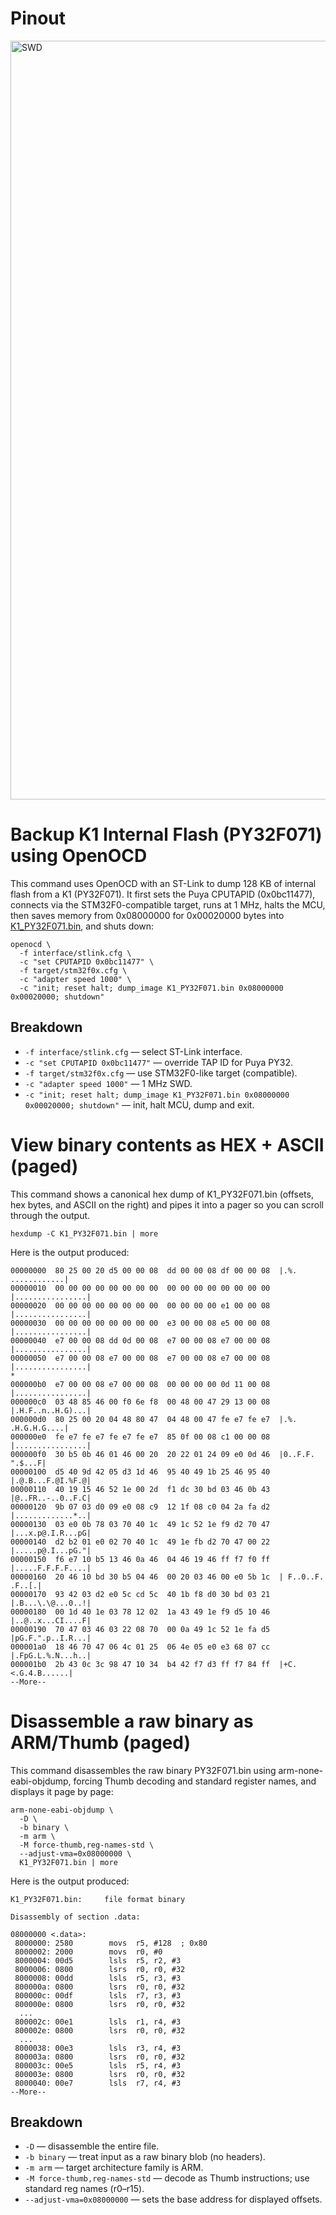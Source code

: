 # Pinout

<img width="1512" height="1214" alt="SWD" src="https://github.com/user-attachments/assets/66622e95-c0b1-4794-9f59-1c7b598117a5" />

# Backup K1 Internal Flash (PY32F071) using OpenOCD

This command uses OpenOCD with an ST-Link to dump 128 KB of internal flash from a K1 (PY32F071). It first sets the Puya CPUTAPID (0x0bc11477), connects via the STM32F0-compatible target, runs at 1 MHz, halts the MCU, then saves memory from 0x08000000 for 0x00020000 bytes into [K1_PY32F071.bin](https://github.com/armel/k1-teardown/blob/main/openocd/K1_PY32F071.bin), and shuts down:

```
openocd \
  -f interface/stlink.cfg \
  -c "set CPUTAPID 0x0bc11477" \
  -f target/stm32f0x.cfg \
  -c "adapter speed 1000" \
  -c "init; reset halt; dump_image K1_PY32F071.bin 0x08000000 0x00020000; shutdown"
```

## Breakdown

- `-f interface/stlink.cfg` — select ST-Link interface.
- `-c "set CPUTAPID 0x0bc11477"` — override TAP ID for Puya PY32.
- `-f target/stm32f0x.cfg` — use STM32F0-like target (compatible).
- `-c "adapter speed 1000"` — 1 MHz SWD.
- `-c "init; reset halt; dump_image K1_PY32F071.bin 0x08000000 0x00020000; shutdown"` — init, halt MCU, dump and exit.

# View binary contents as HEX + ASCII (paged)

This command shows a canonical hex dump of K1_PY32F071.bin (offsets, hex bytes, and ASCII on the right) and pipes it into a pager so you can scroll through the output.

`hexdump -C K1_PY32F071.bin | more`

Here is the output produced:

```
00000000  80 25 00 20 d5 00 00 08  dd 00 00 08 df 00 00 08  |.%. ............|
00000010  00 00 00 00 00 00 00 00  00 00 00 00 00 00 00 00  |................|
00000020  00 00 00 00 00 00 00 00  00 00 00 00 e1 00 00 08  |................|
00000030  00 00 00 00 00 00 00 00  e3 00 00 08 e5 00 00 08  |................|
00000040  e7 00 00 08 dd 0d 00 08  e7 00 00 08 e7 00 00 08  |................|
00000050  e7 00 00 08 e7 00 00 08  e7 00 00 08 e7 00 00 08  |................|
*
000000b0  e7 00 00 08 e7 00 00 08  00 00 00 00 0d 11 00 08  |................|
000000c0  03 48 85 46 00 f0 6e f8  00 48 00 47 29 13 00 08  |.H.F..n..H.G)...|
000000d0  80 25 00 20 04 48 80 47  04 48 00 47 fe e7 fe e7  |.%. .H.G.H.G....|
000000e0  fe e7 fe e7 fe e7 fe e7  85 0f 00 08 c1 00 00 08  |................|
000000f0  30 b5 0b 46 01 46 00 20  20 22 01 24 09 e0 0d 46  |0..F.F.  ".$...F|
00000100  d5 40 9d 42 05 d3 1d 46  95 40 49 1b 25 46 95 40  |.@.B...F.@I.%F.@|
00000110  40 19 15 46 52 1e 00 2d  f1 dc 30 bd 03 46 0b 43  |@..FR..-..0..F.C|
00000120  9b 07 03 d0 09 e0 08 c9  12 1f 08 c0 04 2a fa d2  |.............*..|
00000130  03 e0 0b 78 03 70 40 1c  49 1c 52 1e f9 d2 70 47  |...x.p@.I.R...pG|
00000140  d2 b2 01 e0 02 70 40 1c  49 1e fb d2 70 47 00 22  |.....p@.I...pG."|
00000150  f6 e7 10 b5 13 46 0a 46  04 46 19 46 ff f7 f0 ff  |.....F.F.F.F....|
00000160  20 46 10 bd 30 b5 04 46  00 20 03 46 00 e0 5b 1c  | F..0..F. .F..[.|
00000170  93 42 03 d2 e0 5c cd 5c  40 1b f8 d0 30 bd 03 21  |.B...\.\@...0..!|
00000180  00 1d 40 1e 03 78 12 02  1a 43 49 1e f9 d5 10 46  |..@..x...CI....F|
00000190  70 47 03 46 03 22 08 70  00 0a 49 1c 52 1e fa d5  |pG.F.".p..I.R...|
000001a0  18 46 70 47 06 4c 01 25  06 4e 05 e0 e3 68 07 cc  |.FpG.L.%.N...h..|
000001b0  2b 43 0c 3c 98 47 10 34  b4 42 f7 d3 ff f7 84 ff  |+C.<.G.4.B......|
--More--
```

# Disassemble a raw binary as ARM/Thumb (paged)

This command disassembles the raw binary PY32F071.bin using arm-none-eabi-objdump, forcing Thumb decoding and standard register names, and displays it page by page:

```
arm-none-eabi-objdump \
  -D \
  -b binary \
  -m arm \
  -M force-thumb,reg-names-std \
  --adjust-vma=0x08000000 \
  K1_PY32F071.bin | more
```

Here is the output produced:

```
K1_PY32F071.bin:     file format binary

Disassembly of section .data:

08000000 <.data>:
 8000000: 2580        movs  r5, #128  ; 0x80
 8000002: 2000        movs  r0, #0
 8000004: 00d5        lsls  r5, r2, #3
 8000006: 0800        lsrs  r0, r0, #32
 8000008: 00dd        lsls  r5, r3, #3
 800000a: 0800        lsrs  r0, r0, #32
 800000c: 00df        lsls  r7, r3, #3
 800000e: 0800        lsrs  r0, r0, #32
  ...
 800002c: 00e1        lsls  r1, r4, #3
 800002e: 0800        lsrs  r0, r0, #32
  ...
 8000038: 00e3        lsls  r3, r4, #3
 800003a: 0800        lsrs  r0, r0, #32
 800003c: 00e5        lsls  r5, r4, #3
 800003e: 0800        lsrs  r0, r0, #32
 8000040: 00e7        lsls  r7, r4, #3
--More--
```

## Breakdown

- `-D` — disassemble the entire file.
- `-b binary` — treat input as a raw binary blob (no headers).
- `-m arm` — target architecture family is ARM.
- `-M force-thumb,reg-names-std` — decode as Thumb instructions; use standard reg names (r0–r15).
- `--adjust-vma=0x08000000` — sets the base address for displayed offsets. 
